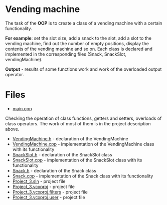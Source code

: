 # Vending machine

The task of the **OOP** is to create a class of a vending machine with a certain functionality. 

**For example**: set the slot size, add a snack to the slot, add a slot to the vending machine, find out the number of empty positions, display the contents of the vending machine and so on. Each class is declared and implemented in the corresponding files (Snack, SnackSlot, vendingMachine).

**Output** - results of some functions work and work of the overloaded output operator.

# Files

* [main.cpp](https://github.com/EjenY-Poltavchiny/CPLUS-practice/blob/main/Vending%20machine%20(OOP)/main.cpp)
 
Checking the operation of class functions, getters and setters, overloads of class operators. The work of most of them is in the project description above.

* [VendingMachine.h](https://github.com/EjenY-Poltavchiny/CPLUS-practice/blob/main/Vending%20machine%20(OOP)/VendingMachine.h) - declaration of the VendingMachine
* [VendingMachine.cpp](https://github.com/EjenY-Poltavchiny/CPLUS-practice/blob/main/Vending%20machine%20(OOP)/VendingMachine.cpp) - implementation of the VendingMachine class with its functionality
* [SnackSlot.h](https://github.com/EjenY-Poltavchiny/CPLUS-practice/blob/main/Vending%20machine%20(OOP)/SnackSlot.h) - declaration of the SnackSlot class
* [SnackSlot.cpp](https://github.com/EjenY-Poltavchiny/CPLUS-practice/blob/main/Vending%20machine%20(OOP)/SnackSlot.cpp) - implementation of the SnackSlot class with its functionality
* [Snack.h](https://github.com/EjenY-Poltavchiny/CPLUS-practice/blob/main/Vending%20machine%20(OOP)/Snack.h) - declaration of the Snack class
* [Snack.cpp](https://github.com/EjenY-Poltavchiny/CPLUS-practice/blob/main/Vending%20machine%20(OOP)/Snack.cpp) - implementation of the Snack class with its functionality
* [Project_3.sln](https://github.com/EjenY-Poltavchiny/CPLUS-practice/blob/main/Vending%20machine%20(OOP)/Project_3.sln) - project file
* [Project_3.vcxproj](https://github.com/EjenY-Poltavchiny/CPLUS-practice/blob/main/Vending%20machine%20(OOP)/Project_3.vcxproj) - project file
* [Project_3.vcxproj.filters](https://github.com/EjenY-Poltavchiny/CPLUS-practice/blob/main/Vending%20machine%20(OOP)/Project_3.vcxproj.filters) - project file
* [Project_3.vcxproj.user](https://github.com/EjenY-Poltavchiny/CPLUS-practice/blob/main/Vending%20machine%20(OOP)/Project_3.vcxproj.user) - project file
